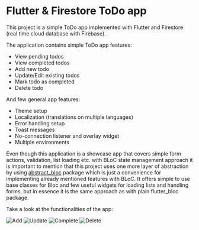 # Flutter & Firestore ToDo app

This project is a simple ToDo app implemented with Flutter and Firestore (real time cloud database with Firebase).

The application contains simple ToDo app features:

- View pending todos
- View completed todos
- Add new todo
- Update/Edit existing todos
- Mark todo as completed
- Delete todo

And few general app features:

- Theme setup
- Localization (translations on multiple languages)
- Error handling setup
- Toast messages
- No-connection listener and overlay widget
- Multiple environments

Even though this application is a showcase app that covers simple form actions, validation, list loading etc. with BLoC state management approach it is important to mention that this project uses one more layer of abstraction by using [abstract_bloc](https://pub.dev/packages/abstract_bloc) package which is just a convenience for implementing already mentioned features with BLoC. It offers simple to use base classes for Bloc and few useful widgets for loading lists and handling forms, but in essence it is the same approach as with plain flutter_bloc package.

Take a look at the functionalities of the app:

![Add](https://github.com/salihagic/walturntodo/assets/24563963/a865449c-d9c8-4b49-941e-daf8bf531a09)
![Update](https://github.com/salihagic/walturntodo/assets/24563963/7ec368fa-0745-43cc-9800-e61bfa3d739f)
![Complete](https://github.com/salihagic/walturntodo/assets/24563963/378a31a9-f32b-4cdb-ba16-1b55bd89dff1)
![Delete](https://github.com/salihagic/walturntodo/assets/24563963/69804b53-9e7c-46bc-a0b0-72917d7195c4)

